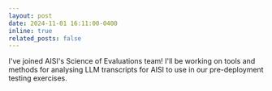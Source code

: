 ```yaml
---
layout: post
date: 2024-11-01 16:11:00-0400
inline: true
related_posts: false
---
```

I've joined AISI's Science of Evaluations team! I'll be working on tools and methods for analysing LLM transcripts for AISI to use in our pre-deployment testing exercises.
